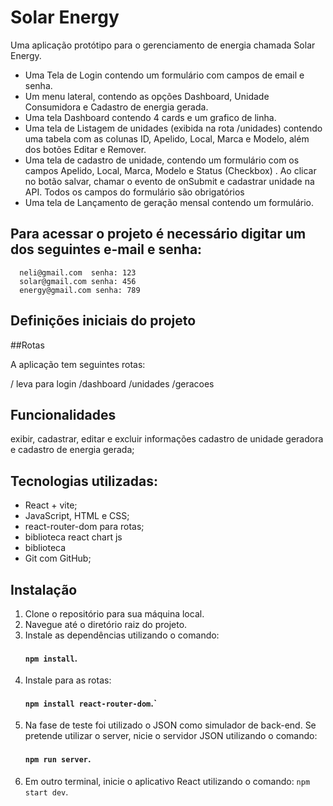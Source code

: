 # Solar Energy

Uma aplicação protótipo para o gerenciamento de energia chamada
Solar Energy.

- Uma Tela de Login contendo um formulário com campos de email e senha.
- Um menu lateral, contendo as opções
  Dashboard, Unidade Consumidora e Cadastro de energia gerada.
- Uma tela Dashboard contendo 4 cards e um grafico de linha.
- Uma tela de Listagem de unidades (exibida na rota /unidades) contendo uma tabela com as colunas ID, Apelido, Local, Marca e Modelo, além dos botões Editar e Remover.
- Uma tela de cadastro de unidade, contendo um formulário com os campos Apelido, Local, Marca, Modelo e Status (Checkbox) . Ao clicar no botão salvar, chamar o evento de 
  onSubmit e cadastrar unidade na API. Todos os campos do formulário são obrigatórios
- Uma tela de Lançamento de geração mensal contendo um formulário.

## Para acessar o projeto é necessário digitar um dos seguintes e-mail e senha:

      neli@gmail.com  senha: 123
      solar@gmail.com senha: 456
      energy@gmail.com senha: 789

## Definições iniciais do projeto

##Rotas

A aplicação tem seguintes rotas:

/      leva para login
/dashboard
/unidades
/geracoes

## Funcionalidades

exibir,
cadastrar,
editar e
excluir informações cadastro de unidade geradora e cadastro de energia gerada;

## Tecnologias utilizadas:

- React + vite;
- JavaScript, HTML e CSS;
- react-router-dom para rotas;
- biblioteca react chart js
- biblioteca
- Git com GitHub;

## Instalação

1. Clone o repositório para sua máquina local.
2. Navegue até o diretório raiz do projeto.
3. Instale as dependências utilizando o comando:
   #### `npm install`.
4. Instale para as rotas:
   #### `npm install react-router-dom`.`
5. Na fase de teste foi utilizado o JSON como simulador de back-end. Se pretende utilizar o server, nicie o servidor JSON utilizando o comando:
   #### `npm run server`.
6. Em outro terminal, inicie o aplicativo React utilizando o comando: `npm start dev`.
